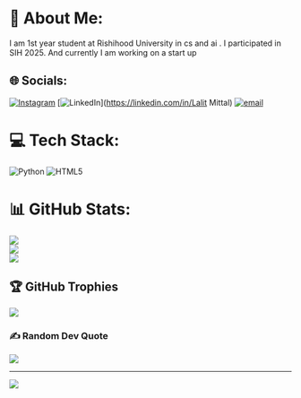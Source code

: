 # 💫 About Me:
I am 1st year student at Rishihood University in cs and ai . I participated in SIH 2025. And currently I am working on a start up


## 🌐 Socials:
[![Instagram](https://img.shields.io/badge/Instagram-%23E4405F.svg?logo=Instagram&logoColor=white)](https://instagram.com/lalit.m05) [![LinkedIn](https://img.shields.io/badge/LinkedIn-%230077B5.svg?logo=linkedin&logoColor=white)](https://linkedin.com/in/Lalit Mittal) [![email](https://img.shields.io/badge/Email-D14836?logo=gmail&logoColor=white)](mailto:lalit10565249@gmail.com) 

# 💻 Tech Stack:
![Python](https://img.shields.io/badge/python-3670A0?style=plastic&logo=python&logoColor=ffdd54) ![HTML5](https://img.shields.io/badge/html5-%23E34F26.svg?style=plastic&logo=html5&logoColor=white)
# 📊 GitHub Stats:
![](https://github-readme-stats.vercel.app/api?username=lalit0505&theme=shadow_blue&hide_border=false&include_all_commits=false&count_private=true)<br/>
![](https://nirzak-streak-stats.vercel.app/?user=lalit0505&theme=shadow_blue&hide_border=false)<br/>
![](https://github-readme-stats.vercel.app/api/top-langs/?username=lalit0505&theme=shadow_blue&hide_border=false&include_all_commits=false&count_private=true&layout=compact)

## 🏆 GitHub Trophies
![](https://github-profile-trophy.vercel.app/?username=lalit0505&theme=radical&no-frame=false&no-bg=true&margin-w=4)

### ✍️ Random Dev Quote
![](https://quotes-github-readme.vercel.app/api?type=horizontal&theme=dark)

---
[![](https://visitcount.itsvg.in/api?id=lalit0505&icon=7&color=6)](https://visitcount.itsvg.in)

<!-- Proudly created with GPRM ( https://gprm.itsvg.in ) -->
